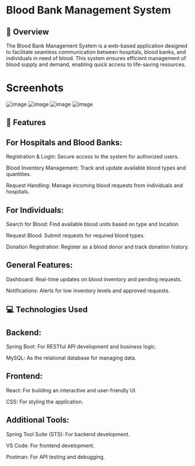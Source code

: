 # Blood Bank Management System

## 📌 Overview

The Blood Bank Management System is a web-based application designed to facilitate seamless communication between hospitals, blood banks, and individuals in need of blood. This system ensures efficient management of blood supply and demand, enabling quick access to life-saving resources.


# Screenhots
![image](https://github.com/user-attachments/assets/b84629e8-5747-4c8d-b454-39c083f9d9f0)
![image](https://github.com/user-attachments/assets/7db75f00-9a03-4720-9e64-12c58835879a)
![image](https://github.com/user-attachments/assets/2fd67b55-cd48-473c-b020-34837e5cba08)
![image](https://github.com/user-attachments/assets/f98ef3bc-729b-4c84-9cae-d4cbb078fe9e)




## 🚀 Features

## For Hospitals and Blood Banks:

Registration & Login: Secure access to the system for authorized users.

Blood Inventory Management: Track and update available blood types and quantities.

Request Handling: Manage incoming blood requests from individuals and hospitals.

## For Individuals:

Search for Blood: Find available blood units based on type and location.

Request Blood: Submit requests for required blood types.

Donation Registration: Register as a blood donor and track donation history.

## General Features:

Dashboard: Real-time updates on blood inventory and pending requests.

Notifications: Alerts for low inventory levels and approved requests.




## 💻 Technologies Used

## Backend:

Spring Boot: For RESTful API development and business logic.

MySQL: As the relational database for managing data.

## Frontend:

React: For building an interactive and user-friendly UI.

CSS: For styling the application.

## Additional Tools:

Spring Tool Suite (STS): For backend development.

VS Code: For frontend development.

Postman: For API testing and debugging.
